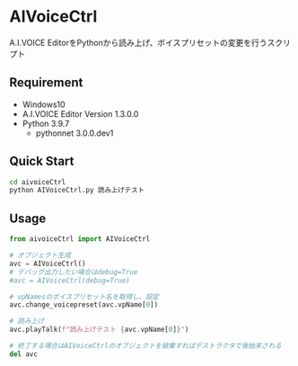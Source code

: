 # AIVoiceCtrl
A.I.VOICE EditorをPythonから読み上げ、ボイスプリセットの変更を行うスクリプト

## Requirement
- Windows10
- A.I.VOICE Editor Version 1.3.0.0
- Python 3.9.7
  - pythonnet 3.0.0.dev1

## Quick Start
```bash
cd aivoiceCtrl
python AIVoiceCtrl.py 読み上げテスト
```

## Usage
```python
from aivoiceCtrl import AIVoiceCtrl

# オブジェクト生成
avc = AIVoiceCtrl()
# デバッグ出力したい場合はdebug=True
#avc = AIVoiceCtrl(debug=True)

# vpNamesのボイスプリセット名を取得し、設定
avc.change_voicepreset(avc.vpName[0])

# 読み上げ
avc.playTalk(f"読み上げテスト {avc.vpName[0]}")

# 終了する場合はAIVoiceCtrlのオブジェクトを破棄すればデストラクタで後始末される
del avc
```

